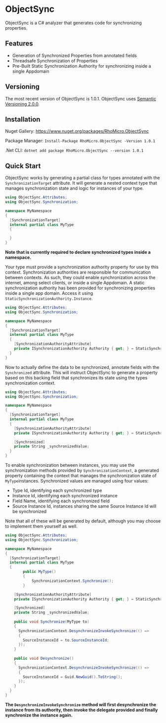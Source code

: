 # ObjectSync #

ObjectSync is a C# analyzer that generates code for synchronizing properties.

## Features ##

* Generation of Synchronized Properties from annotated fields
* Threadsafe Synchronization of Properties
* Pre-Built Static Synchronization Authority for synchronizing inside a single Appdomain

## Versioning ##

The most recent version of ObjectSync is 1.0.1.
ObjectSync uses [Semantic Versioning 2.0.0](https://semver.org/).
## Installation ##

Nuget Gallery: https://www.nuget.org/packages/RhoMicro.ObjectSync

Package Manager: `Install-Package RhoMicro.ObjectSync -Version 1.0.1`

.Net CLI: `dotnet add package RhoMicro.ObjectSync --version 1.0.1`
## Quick Start ##

ObjectSync works by generating a partial class for types annotated with the `SynchronizationTarget` attribute. It will generate a nested context type that manages synchronization state and logic for instances of your type. 

```cs
using ObjectSync.Attributes;
using ObjectSync.Synchronization;

namespace MyNamespace
{
  [SynchronizationTarget]
  internal partial class MyType
  {

  }
}
```
**Note that is currently required to declare synchronized types inside a namespace.**

Your type must provide a synchronization authority property for use by this context. Synchronization authorities are responsible for communication between contexts. As such, they could enable synchronization across the internet, among select clients, or inside a single Appdomain. A static synchronization authority has been provided for synchronizing properties inside a single app domain. Access it using `StaticSynchronizationAuthority.Instance`. 

```cs
using ObjectSync.Attributes;
using ObjectSync.Synchronization;

namespace MyNamespace
{
  [SynchronizationTarget]
  internal partial class MyType
  {
    [SynchronizationAuthorityAttribute]
    private ISynchronizationAuthority Authority { get; } = StaticSynchronizationAuthority.Instance;
  }
}
```

Now to actually define the data to be synchronized, annotate fields with the `Synchronized` attribute. This will instruct ObjectSync to generate a property based on this backing field that synchronizes its state using the types synchronization context.

```cs
using ObjectSync.Attributes;
using ObjectSync.Synchronization;

namespace MyNamespace
{
  [SynchronizationTarget]
  internal partial class MyType
  {
    [SynchronizationAuthorityAttribute]
    private ISynchronizationAuthority Authority { get; } = StaticSynchronizationAuthority.Instance;

    [Synchronized]
    private String _synchronizedValue;
  }
}
```

To enable synchronization between instances, you may use the synchronization methods provided by `SynchronizationContext`, a generated property containing the context that manages the synchronization state of `MyType`instances. Synchronized values are managed using four values:
* Type Id, identifying each synchronized type
* Instance Id, identifying each synchronized instance
* Field Name, identifying each synchronized field
* Source Instance Id, instances sharing the same Source Instance Id will be synchronized

Note that all of these will be generated by default, although you may choose to implement them yourself as well.

```cs
using ObjectSync.Attributes;
using ObjectSync.Synchronization;

namespace MyNamespace
{
  [SynchronizationTarget]
  internal partial class MyType
  {
		public MyType()
		{
			SynchronizationContext.Synchronize();
		}

    [SynchronizationAuthorityAttribute]
    private ISynchronizationAuthority Authority { get; } = StaticSynchronizationAuthority.Instance;

    [Synchronized]
    private String _synchronizedValue;
    
    public void Synchronize(MyType to)
    {
      SynchronizationContext.DesynchronizeInvokeSynchronize(() =>
      {
        SourceInstanceId = to.SourceInstanceId;
      });
    }
    
    public void Desynchronize()
    {
      SynchronizationContext.DesynchronizeInvokeSynchronize(() =>
      {
        SourceInstanceId = Guid.NewGuid().ToString();
      });
    }
  }
}
```
**The `DesynchronizeInvokeSynchronize` method will first desynchronize the instance from its authority, then invoke the delegate provided and finally synchronize the instance again.**
